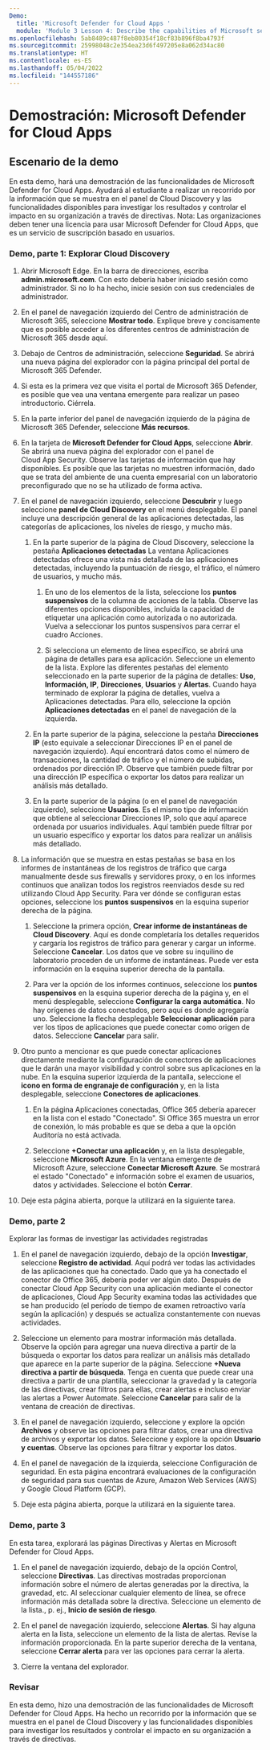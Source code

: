 ```yaml
---
Demo:
  title: 'Microsoft Defender for Cloud Apps '
  module: 'Module 3 Lesson 4: Describe the capabilities of Microsoft security solutions: Describe threat protection with Microsoft 365 Defender'
ms.openlocfilehash: 5ab8489c487f8eb80354f18cf83b896f8ba4793f
ms.sourcegitcommit: 25998048c2e354ea23d6f497205e8a062d34ac80
ms.translationtype: HT
ms.contentlocale: es-ES
ms.lasthandoff: 05/04/2022
ms.locfileid: "144557186"
---
```

# <a name="demo-microsoft-defender-for-cloud-apps"></a>Demostración: Microsoft Defender for Cloud Apps

## <a name="demo-scenario"></a>Escenario de la demo

En esta demo, hará una demostración de las funcionalidades de Microsoft Defender for Cloud Apps.  Ayudará al estudiante a realizar un recorrido por la información que se muestra en el panel de Cloud Discovery y las funcionalidades disponibles para investigar los resultados y controlar el impacto en su organización a través de directivas.  Nota:  Las organizaciones deben tener una licencia para usar Microsoft Defender for Cloud Apps, que es un servicio de suscripción basado en usuarios.  

### <a name="demo-part-1-explore-cloud-discovery"></a>Demo, parte 1: Explorar Cloud Discovery

1. Abrir Microsoft Edge. En la barra de direcciones, escriba **admin.microsoft.com**.  Con esto debería haber iniciado sesión como administrador.  Si no lo ha hecho, inicie sesión con sus credenciales de administrador.

1. En el panel de navegación izquierdo del Centro de administración de Microsoft 365, seleccione **Mostrar todo**.  Explique breve y concisamente que es posible acceder a los diferentes centros de administración de Microsoft 365 desde aquí.

1. Debajo de Centros de administración, seleccione **Seguridad**.  Se abrirá una nueva página del explorador con la página principal del portal de Microsoft 365 Defender.  

1. Si esta es la primera vez que visita el portal de Microsoft 365 Defender, es posible que vea una ventana emergente para realizar un paseo introductorio.  Ciérrela.

1. En la parte inferior del panel de navegación izquierdo de la página de Microsoft 365 Defender, seleccione **Más recursos**.

1. En la tarjeta de **Microsoft Defender for Cloud Apps**, seleccione **Abrir**.  Se abrirá una nueva página del explorador con el panel de Cloud App Security.  Observe las tarjetas de información que hay disponibles.  Es posible que las tarjetas no muestren información, dado que se trata del ambiente de una cuenta empresarial con un laboratorio preconfigurado que no se ha utilizado de forma activa.  

1. En el panel de navegación izquierdo, seleccione **Descubrir** y luego seleccione **panel de Cloud Discovery** en el menú desplegable.  El panel incluye una descripción general de las aplicaciones detectadas, las categorías de aplicaciones, los niveles de riesgo, y mucho más.  

    1. En la parte superior de la página de Cloud Discovery, seleccione la pestaña **Aplicaciones detectadas**  La ventana Aplicaciones detectadas ofrece una vista más detallada de las aplicaciones detectadas, incluyendo la puntuación de riesgo, el tráfico, el número de usuarios, y mucho más.

        1. En uno de los elementos de la lista, seleccione los **puntos suspensivos** de la columna de acciones de la tabla.  Observe las diferentes opciones disponibles, incluida la capacidad de etiquetar una aplicación como autorizada o no autorizada.  Vuelva a seleccionar los puntos suspensivos para cerrar el cuadro Acciones.

        1. Si selecciona un elemento de línea específico, se abrirá una página de detalles para esa aplicación.  Seleccione un elemento de la lista.  Explore las diferentes pestañas del elemento seleccionado en la parte superior de la página de detalles:  **Uso**, **Información, IP**, **Direcciones**, **Usuarios** y **Alertas**. Cuando haya terminado de explorar la página de detalles, vuelva a Aplicaciones detectadas. Para ello, seleccione la opción **Aplicaciones detectadas** en el panel de navegación de la izquierda.

    1. En la parte superior de la página, seleccione la pestaña **Direcciones IP** (esto equivale a seleccionar Direcciones IP en el panel de navegación izquierdo).  Aquí encontrará datos como el número de transacciones, la cantidad de tráfico y el número de subidas, ordenados por dirección IP.  Observe que también puede filtrar por una dirección IP específica o exportar los datos para realizar un análisis más detallado.

    1. En la parte superior de la página (o en el panel de navegación izquierdo), seleccione **Usuarios**.  Es el mismo tipo de información que obtiene al seleccionar Direcciones IP, solo que aquí aparece ordenada por usuarios individuales.  Aquí también puede filtrar por un usuario específico y exportar los datos para realizar un análisis más detallado.

1. La información que se muestra en estas pestañas se basa en los informes de instantáneas de los registros de tráfico que carga manualmente desde sus firewalls y servidores proxy, o en los informes continuos que analizan todos los registros reenviados desde su red utilizando Cloud App Security.  Para ver dónde se configuran estas opciones, seleccione los **puntos suspensivos** en la esquina superior derecha de la página.

    1. Seleccione la primera opción, **Crear informe de instantáneas de Cloud Discovery**. Aquí es donde completaría los detalles requeridos y cargaría los registros de tráfico para generar y cargar un informe.  Seleccione **Cancelar**.  Los datos que ve sobre su inquilino de laboratorio proceden de un informe de instantáneas. Puede ver esta información en la esquina superior derecha de la pantalla.

    1. Para ver la opción de los informes continuos, seleccione los **puntos suspensivos** en la esquina superior derecha de la página y, en el menú desplegable, seleccione **Configurar la carga automática**.  No hay orígenes de datos conectados, pero aquí es donde agregaría uno. Seleccione la flecha desplegable **Seleccionar aplicación** para ver los tipos de aplicaciones que puede conectar como origen de datos.  Seleccione **Cancelar** para salir.

1. Otro punto a mencionar es que puede conectar aplicaciones directamente mediante la configuración de conectores de aplicaciones que le darán una mayor visibilidad y control sobre sus aplicaciones en la nube. En la esquina superior izquierda de la pantalla, seleccione el **icono en forma de engranaje de configuración** y, en la lista desplegable, seleccione **Conectores de aplicaciones**.  

    1. En la página Aplicaciones conectadas, Office 365 debería aparecer en la lista con el estado "Conectado".  Si Office 365 muestra un error de conexión, lo más probable es que se deba a que la opción Auditoría no está activada.

    1. Seleccione **+Conectar una aplicación** y, en la lista desplegable, seleccione **Microsoft Azure**.  En la ventana emergente de Microsoft Azure, seleccione **Conectar Microsoft Azure**.  Se mostrará el estado "Conectado" e información sobre el examen de usuarios, datos y actividades.  Seleccione el botón **Cerrar**.

1. Deje esta página abierta, porque la utilizará en la siguiente tarea.

### <a name="demo-part-2"></a>Demo, parte 2

Explorar las formas de investigar las actividades registradas

1. En el panel de navegación izquierdo, debajo de la opción **Investigar**, seleccione **Registro de actividad**.  Aquí podrá ver todas las actividades de las aplicaciones que ha conectado.   Dado que ya ha conectado el conector de Office 365, debería poder ver algún dato. Después de conectar Cloud App Security con una aplicación mediante el conector de aplicaciones, Cloud App Security examina todas las actividades que se han producido (el período de tiempo de examen retroactivo varía según la aplicación) y después se actualiza constantemente con nuevas actividades.  

1. Seleccione un elemento para mostrar información más detallada. Observe la opción para agregar una nueva directiva a partir de la búsqueda o exportar los datos para realizar un análisis más detallado que aparece en la parte superior de la página.  Seleccione **+Nueva directiva a partir de búsqueda**.  Tenga en cuenta que puede crear una directiva a partir de una plantilla, seleccionar la gravedad y la categoría de las directivas, crear filtros para ellas, crear alertas e incluso enviar las alertas a Power Automate.  Seleccione **Cancelar** para salir de la ventana de creación de directivas.

1. En el panel de navegación izquierdo, seleccione y explore la opción **Archivos** y observe las opciones para filtrar datos, crear una directiva de archivos y exportar los datos.  Seleccione y explore la opción **Usuario y cuentas**.  Observe las opciones para filtrar y exportar los datos.

1. En el panel de navegación de la izquierda, seleccione Configuración de seguridad. En esta página encontrará evaluaciones de la configuración de seguridad para sus cuentas de Azure, Amazon Web Services (AWS) y Google Cloud Platform (GCP).

1. Deje esta página abierta, porque la utilizará en la siguiente tarea.

### <a name="demo-part-3"></a>Demo, parte 3

En esta tarea, explorará las páginas Directivas y Alertas en Microsoft Defender for Cloud Apps.

1. En el panel de navegación izquierdo, debajo de la opción Control, seleccione **Directivas**.  Las directivas mostradas proporcionan información sobre el número de alertas generadas por la directiva, la gravedad, etc. Al seleccionar cualquier elemento de línea, se ofrece información más detallada sobre la directiva. Seleccione un elemento de la lista., p. ej., **Inicio de sesión de riesgo**.  

1. En el panel de navegación izquierdo, seleccione **Alertas**.  Si hay alguna alerta en la lista, seleccione un elemento de la lista de alertas. Revise la información proporcionada.  En la parte superior derecha de la ventana, seleccione **Cerrar alerta** para ver las opciones para cerrar la alerta.  

1. Cierre la ventana del explorador.

### <a name="review"></a>Revisar

En esta demo, hizo una demostración de las funcionalidades de Microsoft Defender for Cloud Apps.  Ha hecho un recorrido por la información que se muestra en el panel de Cloud Discovery y las funcionalidades disponibles para investigar los resultados y controlar el impacto en su organización a través de directivas.
